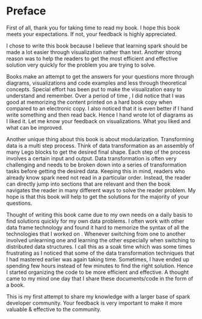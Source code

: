 # Preface



First of all, thank you for taking time to read my book. I hope this book meets your expectations. If not, your feedback is highly appreciated.

I chose to write this book because I believe that learning spark should be made a lot easier through visualization rather than text. Another strong reason was to help the readers to get the most efficient and effective solution very quickly for the problem you are trying to solve.

Books make an attempt to get the answers for your questions more through diagrams, visualizations and code examples and less through theoretical concepts. Special effort has been put to make the visualization easy to understand and remember. Over a period of time , I did notice that I was good at memorizing the content printed on a hard book copy when compared to an electronic copy. I also noticed that it is even better if I hand write something and then read back.  Hence I hand wrote lot of diagrams as I liked it. Let me know your feedback on visualizations. What you liked and what can be improved.

Another unique thing about this book is about modularization. Transforming data is a multi step process. Think of data transformation as an assembly of many Lego blocks to get the desired final shape. Each step of the process involves a certain input and output. Data transformation is often very challenging and needs to be broken down into a series of transformation tasks before getting the desired data. Keeping this in mind, readers who already know spark need not read in a particular order. Instead, the reader can directly jump into sections that are relevant and then the book navigates the reader in many different ways to solve the reader problem. My hope is that this book will help to get the solutions for the majority of your questions.

Thought of writing this book came due to my own needs on a daily basis to find solutions quickly for my own data problems. I often work with other data frame technology and found it hard to memorize the syntax of all the technologies that I worked on . Whenever switching from one to another involved unlearning one and learning the other especially when switching to distributed data structures.  I call this as a soak time which was some times frustrating as I noticed that some of the data transformation techniques that I had mastered earlier was again taking time.  Sometimes, I have ended up spending few hours instead of few minutes to find the right solution.  Hence I started organizing the code to be more efficient and effective. A thought came to my mind one day that I share these documents/code in the form of a book.

This is my first attempt to share my knowledge with a larger base of spark developer community. Your feedback is very important to make it more valuable & effective to the community. 

